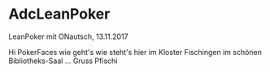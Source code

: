 # AdcLeanPoker
LeanPoker mit ONautsch, 13.11.2017

Hi PokerFaces
wie geht's wie steht's hier im Kloster Fischingen im schönen Bibliotheks-Saal ...
Gruss Pfischi
